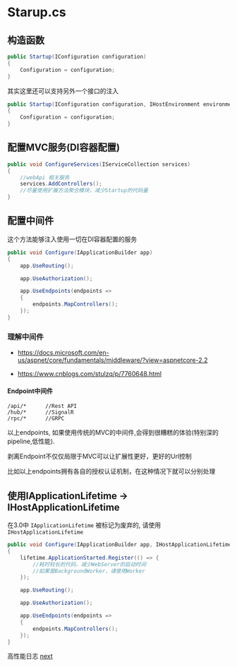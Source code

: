 # Starup.cs

## 构造函数

``` C#
public Startup(IConfiguration configuration)
{
    Configuration = configuration;
}
```

其实这里还可以支持另外一个接口的注入

```C#
public Startup(IConfiguration configuration, IHostEnvironment environment)
{
    Configuration = configuration;
}
```

## 配置MVC服务(DI容器配置)

```C#
public void ConfigureServices(IServiceCollection services)
{
    //webApi 相关服务
    services.AddControllers();
    //尽量使用扩展方法聚合模块，减少Startup的代码量
}
```

## 配置中间件

这个方法能够注入使用一切在DI容器配置的服务
``` C#
public void Configure(IApplicationBuilder app)
{        
    app.UseRouting();

    app.UseAuthorization();

    app.UseEndpoints(endpoints =>
    {
        endpoints.MapControllers();
    });
}
```

### 理解中间件

* https://docs.microsoft.com/en-us/aspnet/core/fundamentals/middleware/?view=aspnetcore-2.2

* https://www.cnblogs.com/stulzq/p/7760648.html

#### Endpoint中间件

    /api/*      //Rest API
    /hub/*      //SignalR
    /rpc/*      //GRPC

以上endpoints, 如果使用传统的MVC的中间件,会得到很糟糕的体验(特别深的pipeline,低性能).

剥离Endpoint不仅仅局限于MVC可以让扩展性更好，更好的Url控制

比如以上endpoints拥有各自的授权认证机制，在这种情况下就可以分别处理

## 使用IApplicationLifetime -> IHostApplicationLifetime

在3.0中 `IApplicationLifetime` 被标记为废弃的, 请使用  `IHostApplicationLifetime`

``` C#
public void Configure(IApplicationBuilder app, IHostApplicationLifetime lifetime)
{
    lifetime.ApplicationStarted.Register(() => {
        //耗时较长的代码，减少WebServer的启动时间
        //如果是BackgroundWorker，请使用Worker
    });

    app.UseRouting();

    app.UseAuthorization();

    app.UseEndpoints(endpoints =>
    {
        endpoints.MapControllers();
    });
}
```

高性能日志 [next](session4.md)